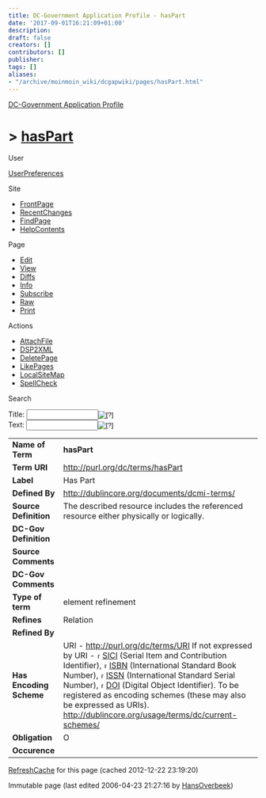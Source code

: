 ```yaml
---
title: DC-Government Application Profile - hasPart
date: '2017-09-01T16:21:09+01:00'
description: 
draft: false
creators: []
contributors: []
publisher: 
tags: []
aliases:
- "/archive/moinmoin_wiki/dcgapwiki/pages/hasPart.html"
---
```


 [DC-Government Application Profile](http://dublincore.org/dcgapwiki/FrontPage)

# > [hasPart](http://dublincore.org/dcgapwiki/hasPart?action=fullsearch&value=hasPart&literal=1&case=1&context=40 "Click here to do a full-text search for this title")

User

 [UserPreferences](http://dublincore.org/dcgapwiki/UserPreferences)

Site

- [FrontPage](http://dublincore.org/dcgapwiki/FrontPage)
- [RecentChanges](http://dublincore.org/dcgapwiki/RecentChanges)
- [FindPage](http://dublincore.org/dcgapwiki/FindPage)
- [HelpContents](http://dublincore.org/dcgapwiki/HelpContents)

Page

- [Edit](http://dublincore.org/dcgapwiki/hasPart?action=edit "Edit")
- [View](http://dublincore.org/dcgapwiki/hasPart "View")
- [Diffs](http://dublincore.org/dcgapwiki/hasPart?action=diff "Diffs")
- [Info](http://dublincore.org/dcgapwiki/hasPart?action=info "Info")
- [Subscribe](http://dublincore.org/dcgapwiki/hasPart?action=subscribe "Subscribe")
- [Raw](http://dublincore.org/dcgapwiki/hasPart?action=raw "Raw")
- [Print](http://dublincore.org/dcgapwiki/hasPart?action=print "Print")

Actions

- [AttachFile](http://dublincore.org/dcgapwiki/hasPart?action=AttachFile)
- [DSP2XML](http://dublincore.org/dcgapwiki/hasPart?action=DSP2XML)
- [DeletePage](http://dublincore.org/dcgapwiki/hasPart?action=DeletePage)
- [LikePages](http://dublincore.org/dcgapwiki/hasPart?action=LikePages)
- [LocalSiteMap](http://dublincore.org/dcgapwiki/hasPart?action=LocalSiteMap)
- [SpellCheck](http://dublincore.org/dcgapwiki/hasPart?action=SpellCheck)

Search

<form method="POST" action="/dcgapwiki/hasPart">
<p>
<input name="action" value="inlinesearch" type="hidden">
<input name="context" value="40" type="hidden">
Title: <input name="text_title" size="15" maxlength="50" type="text"><input src="hasPart_files/moin-search.png" name="button_title" alt="[?]" type="image"><br>Text: <input name="text_full" size="15" maxlength="50" type="text"><input src="hasPart_files/moin-search.png" name="button_full" alt="[?]" type="image">
</p>
</form>

<table>
  <tbody>
    <tr>
      <td>
        <strong>Name of Term</strong>
      </td>
      <td>
        <strong>hasPart</strong>
      </td>
    </tr>
    <tr>
      <td>
        <strong>Term URI</strong>
      </td>
      <td>
        <a href="http://purl.org/dc/terms/hasPart">http://purl.org/dc/terms/hasPart</a>
      </td>
    </tr>
    <tr>
      <td>
        <strong>Label</strong>
      </td>
      <td>
        Has Part</td>
    </tr>
    <tr>
      <td>
        <strong>Defined By</strong>
      </td>
      <td>
        <a href="http://dublincore.org/documents/dcmi-terms/">http://dublincore.org/documents/dcmi-terms/</a>
      </td>
    </tr>
    <tr>
      <td>
        <strong>Source Definition</strong>
      </td>
      <td>
        The described resource includes the referenced resource either physically or logically.</td>
    </tr>
    <tr>
      <td>
        <strong>DC-Gov Definition</strong>
      </td>
      <td colspan="2" align="center">
      </td>
    </tr>
    <tr>
      <td>
        <strong>Source Comments</strong>
      </td>
      <td colspan="2" align="center">
      </td>
    </tr>
    <tr>
      <td>
        <strong>DC-Gov Comments</strong>
      </td>
      <td colspan="2" align="center">
      </td>
    </tr>
    <tr>
      <td>
        <strong>Type of term</strong>
      </td>
      <td>
        element refinement</td>
    </tr>
    <tr>
      <td>
        <strong>Refines</strong>
      </td>
      <td>
        Relation</td>
    </tr>
    <tr>
      <td>
        <strong>Refined By</strong>
      </td>
      <td colspan="2" align="center">
      </td>
    </tr>
    <tr>
      <td>
        <strong>Has Encoding Scheme</strong>
      </td>
      <td>
        URI - <a href="http://purl.org/dc/terms/URI">http://purl.org/dc/terms/URI</a> If not expressed by URI - <a class="external" href="http://sunsite.berkeley.edu/SICI/"><img src="hasPart_files/moin-www.png" alt="[WWW]" height="11" width="11">SICI</a> (Serial Item and Contribution Identifier), <a class="external" href="http://www.isbn.org/standards/home/isbn/international/index.asp"><img src="hasPart_files/moin-www.png" alt="[WWW]" height="11" width="11">ISBN</a> (International Standard Book Number), <a class="external" href="http://www.issn.org:8080/pub/"><img src="hasPart_files/moin-www.png" alt="[WWW]" height="11" width="11">ISSN</a> (International Standard Serial Number), <a class="external" href="http://www.doi.org/"><img src="hasPart_files/moin-www.png" alt="[WWW]" height="11" width="11">DOI</a> (Digital Object Identifier). To be registered as encoding schemes (these may also be expressed as URIs). <a href="http://dublincore.org/usage/terms/dc/current-schemes/">http://dublincore.org/usage/terms/dc/current-schemes/</a>
      </td>
    </tr>
    <tr>
      <td>
        <strong>Obligation</strong>
      </td>
      <td>
        O</td>
    </tr>
    <tr>
      <td>
        <strong>Occurence</strong>
      </td>
      <td colspan="2" align="center">
      </td>
    </tr>
  </tbody>
</table>


 [RefreshCache](http://dublincore.org/dcgapwiki/hasPart?action=refresh&arena=Page.py&key=hasPart.text_html) for this page (cached 2012-12-22 23:19:20)  

Immutable page (last edited 2006-04-23 21:27:16 by [HansOverbeek](http://dublincore.org/dcgapwiki/HansOverbeek))

